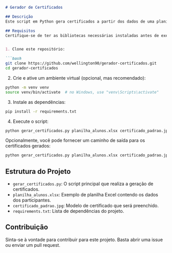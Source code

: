 
```markdown
# Gerador de Certificados

## Descrição
Este script em Python gera certificados a partir dos dados de uma planilha Excel e salva as imagens resultantes usando um modelo de certificado.

## Requisitos
Certifique-se de ter as bibliotecas necessárias instaladas antes de executar o script. Você pode instalá-las usando o seguinte comando.


1. Clone este repositório:

```bash
git clone https://github.com/wellington90/gerador-certificados.git
cd gerador-certificados
```

2. Crie e ative um ambiente virtual (opcional, mas recomendado):

```bash
python -m venv venv
source venv/bin/activate  # no Windows, use "venv\Scripts\activate"
```

3. Instale as dependências:

```bash
pip install -r requirements.txt
```

4. Execute o script:

```bash
python gerar_certificados.py planilha_alunos.xlsx certificado_padrao.jpg
```

Opcionalmente, você pode fornecer um caminho de saída para os certificados gerados:

```bash
python gerar_certificados.py planilha_alunos.xlsx certificado_padrao.jpg --output ./certificados
```

## Estrutura do Projeto
- `gerar_certificados.py`: O script principal que realiza a geração de certificados.
- `planilha_alunos.xlsx`: Exemplo de planilha Excel contendo os dados dos participantes.
- `certificado_padrao.jpg`: Modelo de certificado que será preenchido.
- `requirements.txt`: Lista de dependências do projeto.

## Contribuição
Sinta-se à vontade para contribuir para este projeto. Basta abrir uma issue ou enviar um pull request.


